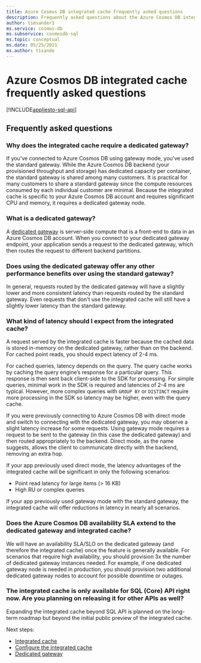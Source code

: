 ```yaml
---
title: Azure Cosmos DB integrated cache frequently asked questions
description: Frequently asked questions about the Azure Cosmos DB integrated cache.
author: timsander1
ms.service: cosmos-db
ms.subservice: cosmosdb-sql
ms.topic: conceptual
ms.date: 05/25/2021
ms.author: tisande
---
```


# Azure Cosmos DB integrated cache frequently asked questions
[!INCLUDE[appliesto-sql-api](includes/appliesto-sql-api.md)]

## Frequently asked questions

### Why does the integrated cache require a dedicated gateway?

If you’ve connected to Azure Cosmos DB using gateway mode, you’ve used the standard gateway. While the Azure Cosmos DB backend (your provisioned throughput and storage) has dedicated capacity per container, the standard gateway is shared among many customers. It is practical for many customers to share a standard gateway since the compute resources consumed by each individual customer are minimal. Because the integrated cache is specific to your Azure Cosmos DB account and requires significant CPU and memory, it requires a dedicated gateway node.

### What is a dedicated gateway?

A [dedicated gateway](dedicated-gateway.md) is server-side compute that is a front-end to data in an Azure Cosmos DB account. When you connect to your dedicated gateway endpoint, your application sends a request to the dedicated gateway, which then routes the request to different backend partitions.

### Does using the dedicated gateway offer any other performance benefits over using the standard gateway?

In general, requests routed by the dedicated gateway will have a slightly lower and more consistent latency than requests routed by the standard gateway. Even requests that don't use the integrated cache will still have a slightly lower latency than the standard gateway.

### What kind of latency should I expect from the integrated cache?

A request served by the integrated cache is faster because the cached data is stored in-memory on the dedicated gateway, rather than on the backend. For cached point reads, you should expect latency of 2-4 ms.

For cached queries, latency depends on the query. The query cache works by caching the query engine’s response for a particular query. This response is then sent back client-side to the SDK for processing. For simple queries, minimal work in the SDK is required and latencies of 2-4 ms are typical. However, more complex queries with `GROUP BY` or `DISTINCT` require more processing in the SDK so latency may be higher, even with the query cache.

If you were previously connecting to Azure Cosmos DB with direct mode and switch to connecting with the dedicated gateway, you may observe a slight latency increase for some requests. Using gateway mode requires a request to be sent to the gateway (in this case the dedicated gateway) and then routed appropriately to the backend. Direct mode, as the name suggests, allows the client to communicate directly with the backend, removing an extra hop. 

If your app previously used direct mode, the latency advantages of the integrated cache will be significant in only the following scenarios:

- Point read latency for large items (> 16 KB)
- High RU or complex queries

If your app previously used gateway mode with the standard gateway, the integrated cache will offer reductions in latency in nearly all scenarios. 

### Does the Azure Cosmos DB availability SLA extend to the dedicated gateway and integrated cache?

We will have an availability SLA/SLO on the dedicated gateway (and therefore the integrated cache) once the feature is generally available. For scenarios that require high availability, you should provision 3x the number of dedicated gateway instances needed. For example, if one dedicated gateway node is needed in production, you should provision two additional dedicated gateway nodes to account for possible downtime or outages.

### The integrated cache is only available for SQL (Core) API right now. Are you planning on releasing it for other APIs as well?

Expanding the integrated cache beyond SQL API is planned on the long-term roadmap but beyond the initial public preview of the integrated cache.

Next steps:

- [Integrated cache](integrated-cache.md)
- [Configure the integrated cache](how-to-configure-integrated-cache.md)
- [Dedicated gateway](dedicated-gateway.md)